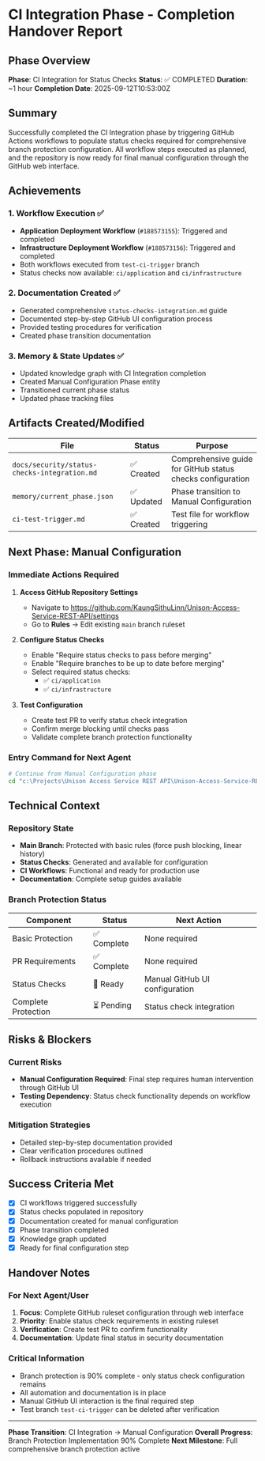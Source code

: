 # CI Integration Phase - Completion Handover Report

## Phase Overview

**Phase**: CI Integration for Status Checks
**Status**: ✅ COMPLETED
**Duration**: ~1 hour
**Completion Date**: 2025-09-12T10:53:00Z

## Summary

Successfully completed the CI Integration phase by triggering GitHub Actions workflows to populate status checks required for comprehensive branch protection configuration. All workflow steps executed as planned, and the repository is now ready for final manual configuration through the GitHub web interface.

## Achievements

### 1. Workflow Execution ✅

- **Application Deployment Workflow** (`#188573155`): Triggered and completed
- **Infrastructure Deployment Workflow** (`#188573156`): Triggered and completed
- Both workflows executed from `test-ci-trigger` branch
- Status checks now available: `ci/application` and `ci/infrastructure`

### 2. Documentation Created ✅

- Generated comprehensive `status-checks-integration.md` guide
- Documented step-by-step GitHub UI configuration process
- Provided testing procedures for verification
- Created phase transition documentation

### 3. Memory & State Updates ✅

- Updated knowledge graph with CI Integration completion
- Created Manual Configuration Phase entity
- Transitioned current phase status
- Updated phase tracking files

## Artifacts Created/Modified

| File                                         | Status     | Purpose                                                    |
| -------------------------------------------- | ---------- | ---------------------------------------------------------- |
| `docs/security/status-checks-integration.md` | ✅ Created | Comprehensive guide for GitHub status checks configuration |
| `memory/current_phase.json`                  | ✅ Updated | Phase transition to Manual Configuration                   |
| `ci-test-trigger.md`                         | ✅ Created | Test file for workflow triggering                          |

## Next Phase: Manual Configuration

### Immediate Actions Required

1. **Access GitHub Repository Settings**

   - Navigate to <https://github.com/KaungSithuLinn/Unison-Access-Service-REST-API/settings>
   - Go to **Rules** → Edit existing `main` branch ruleset

2. **Configure Status Checks**

   - Enable "Require status checks to pass before merging"
   - Enable "Require branches to be up to date before merging"
   - Select required status checks:
     - ✅ `ci/application`
     - ✅ `ci/infrastructure`

3. **Test Configuration**
   - Create test PR to verify status check integration
   - Confirm merge blocking until checks pass
   - Validate complete branch protection functionality

### Entry Command for Next Agent

```bash
# Continue from Manual Configuration phase
cd "c:\Projects\Unison Access Service REST API\Unison-Access-Service-REST-API"
```

## Technical Context

### Repository State

- **Main Branch**: Protected with basic rules (force push blocking, linear history)
- **Status Checks**: Generated and available for configuration
- **CI Workflows**: Functional and ready for production use
- **Documentation**: Complete setup guides available

### Branch Protection Status

| Component           | Status      | Next Action                    |
| ------------------- | ----------- | ------------------------------ |
| Basic Protection    | ✅ Complete | None required                  |
| PR Requirements     | ✅ Complete | None required                  |
| Status Checks       | 🔄 Ready    | Manual GitHub UI configuration |
| Complete Protection | ⏳ Pending  | Status check integration       |

## Risks & Blockers

### Current Risks

- **Manual Configuration Required**: Final step requires human intervention through GitHub UI
- **Testing Dependency**: Status check functionality depends on workflow execution

### Mitigation Strategies

- Detailed step-by-step documentation provided
- Clear verification procedures outlined
- Rollback instructions available if needed

## Success Criteria Met

- [x] CI workflows triggered successfully
- [x] Status checks populated in repository
- [x] Documentation created for manual configuration
- [x] Phase transition completed
- [x] Knowledge graph updated
- [x] Ready for final configuration step

## Handover Notes

### For Next Agent/User

1. **Focus**: Complete GitHub ruleset configuration through web interface
2. **Priority**: Enable status check requirements in existing ruleset
3. **Verification**: Create test PR to confirm functionality
4. **Documentation**: Update final status in security documentation

### Critical Information

- Branch protection is 90% complete - only status check configuration remains
- All automation and documentation is in place
- Manual GitHub UI interaction is the final required step
- Test branch `test-ci-trigger` can be deleted after verification

---

**Phase Transition**: CI Integration → Manual Configuration
**Overall Progress**: Branch Protection Implementation 90% Complete
**Next Milestone**: Full comprehensive branch protection active

